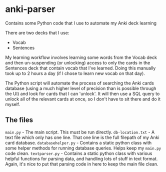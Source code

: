 # anki-parser
Contains some Python code that I use to automate my Anki deck learning

There are two decks that I use:
* Vocab
* Sentences

My learning workflow involves learning some words from the Vocab deck and then un-suspending (or unlocking) access to only the cards in the Sentences deck that contain vocab that I've learned. Doing this manually took up to 2 hours a day (if I chose to learn new vocab on that day).

The Python script will automate the process of searching the Anki cards database (using a much higher level of precision than is possible through the UI) and look for cards that I can 'unlock'. It will then use a SQL query to unlock all of the relevant cards at once, so I don't have to sit there and do it myself.

## The files
`main.py` - The main script. This must be run directly.
`db-location.txt` - A text file which only has one line. That one line is the full filepath of my Anki card database.
`databasehelper.py` - Contains a static python class with some helper methods for running database queries. Helps keep my `main.py` code clean.
`textparser.py` - Contains a static python class with various helpful functions for parsing data, and handling lots of stuff in text format. Again, it's nice to put that parsing code in here to keep the main file clean.
